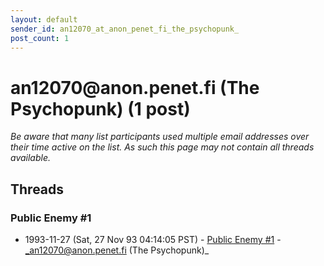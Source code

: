 ```yaml
---
layout: default
sender_id: an12070_at_anon_penet_fi_the_psychopunk_
post_count: 1
---
```


# an12070<span>@</span>anon.penet.fi (The Psychopunk) (1 post)

_Be aware that many list participants used multiple email addresses over their time active on the list. As such this page may not contain all threads available._

## Threads

### Public Enemy #1
+ 1993-11-27 (Sat, 27 Nov 93 04:14:05 PST) - [Public Enemy #1](/archive/1993/11/18d9a90b7807f4eee2516283578a945097ef46c3cd152a02a8383d3e4779e44e) - _an12070@anon.penet.fi (The Psychopunk)_

